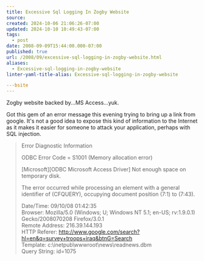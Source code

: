```yaml
---
title: Excessive Sql Logging In Zogby Website
source: 
created: 2024-10-06 21:06:26-07:00
updated: 2024-10-10 10:49:43-07:00
tags:
  - post
date: 2008-09-09T15:44:00.000-07:00
published: true
url: /2008/09/excessive-sql-logging-in-zogby-website.html
aliases:
  - Excessive-sql-logging-in-zogby-website
linter-yaml-title-alias: Excessive-sql-logging-in-zogby-website

---bsite
---
```



Zogby website backed by...MS Access...yuk.  
  
Got this gem of an error message this evening trying to bring up a link from google. It's not a good idea to expose this kind of information to the Internet as it makes it easier for someone to attack your application, perhaps with SQL injection.  
  

> Error Diagnostic Information  
>   
> ODBC Error Code = S1001 (Memory allocation error)  
>   
> \[Microsoft\]\[ODBC Microsoft Access Driver\] Not enough space on temporary disk.  
>   
> The error occurred while processing an element with a general identifier of (CFQUERY), occupying document position (7:1) to (7:43).  
>   
> Date/Time: 09/10/08 01:42:35  
> Browser: Mozilla/5.0 (Windows; U; Windows NT 5.1; en-US; rv:1.9.0.1) Gecko/2008070208 Firefox/3.0.1  
> Remote Address: 216.39.144.193  
> HTTP Referer: http://www.google.com/search?hl=en&q=survey+troops+iraq&btnG=Search  
> Template: c:\\inetpub\\wwwroot\\news\\readnews.dbm  
> Query String: id=1075